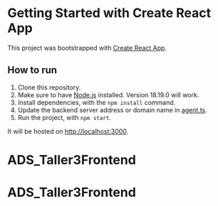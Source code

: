# Getting Started with Create React App

This project was bootstrapped with [Create React App](https://github.com/facebook/create-react-app).

## How to run

1. Clone this repository.
2. Make sure to have [Node.js](https://nodejs.org/download/release/v18.19.0/node-v18.19.0-x64.msi) installed. Version 18.19.0 will work.
3. Install dependencies, with the `npm install` command.
4. Update the backend server address or domain name in [agent.ts](src/app/api/agent.ts).
5. Run the project, with `npm start`.

It will be hosted on [http://localhost:3000](http://localhost:3000).
# ADS_Taller3Frontend
# ADS_Taller3Frontend
